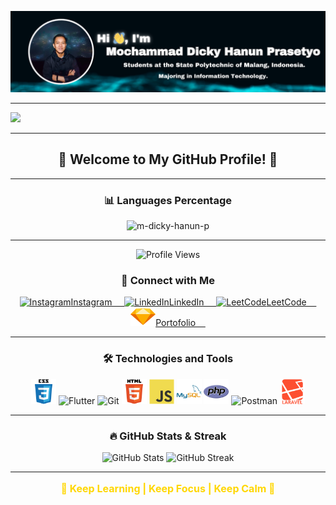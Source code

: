 ![logo](https://github.com/M-Dicky-Hanun-P/M-Dicky-Hanun-P/blob/main/bg1.png)<hr>
![](https://images-wixmp-ed30a86b8c4ca887773594c2.wixmp.com/f/c83c004e-1370-4756-88e5-4071de797088/dgdq8br-09cc7ad6-a021-47a5-b0e0-917b12b0f7a7.gif?token=eyJ0eXAiOiJKV1QiLCJhbGciOiJIUzI1NiJ9.eyJzdWIiOiJ1cm46YXBwOjdlMGQxODg5ODIyNjQzNzNhNWYwZDQxNWVhMGQyNmUwIiwiaXNzIjoidXJuOmFwcDo3ZTBkMTg4OTgyMjY0MzczYTVmMGQ0MTVlYTBkMjZlMCIsIm9iaiI6W1t7InBhdGgiOiJcL2ZcL2M4M2MwMDRlLTEzNzAtNDc1Ni04OGU1LTQwNzFkZTc5NzA4OFwvZGdkcThici0wOWNjN2FkNi1hMDIxLTQ3YTUtYjBlMC05MTdiMTJiMGY3YTcuZ2lmIn1dXSwiYXVkIjpbInVybjpzZXJ2aWNlOmZpbGUuZG93bmxvYWQiXX0.tqRMtE-b2QiI2nnefNxSDMJvZCcYqFmq2ccg_Xfzqb8)
<hr>

<h2 align="center">🚀 Welcome to My GitHub Profile! 🚀</h2>

---

<h3 align="center">📊 Languages Percentage</h3>
<p align="center">
  <img src="https://github-readme-stats.vercel.app/api/top-langs?username=m-dicky-hanun-p&show_icons=true&locale=en&layout=compact&hide_title=true&bg_color=0d1117&text_color=ffd700&icon_color=ffd700&border_radius=10" alt="m-dicky-hanun-p" width="45%"/>
</p>

---

<p align="center">
  <img src="https://komarev.com/ghpvc/?username=m-dicky-hanun-p&label=Profile%20Views&color=0e75b6&style=flat" alt="Profile Views" />
</p>

<h3 align="center">🤝 Connect with Me</h3>
<p align="center">
  <a href="https://instagram.com/mcdicky_mdhp" target="_blank">
    <img src="https://raw.githubusercontent.com/rahuldkjain/github-profile-readme-generator/master/src/images/icons/Social/instagram.svg" alt="Instagram" height="30" width="40" />Instagram &nbsp &nbsp
  </a>
  <a href="https://linkedin.com/in/mochammad-dicky-hanun-prasetyo-a4575a2b7" target="_blank">
    <img src="https://raw.githubusercontent.com/rahuldkjain/github-profile-readme-generator/master/src/images/icons/Social/linked-in-alt.svg" alt="LinkedIn" height="30" width="40" />LinkedIn &nbsp &nbsp
  </a>
  <a href="https://www.leetcode.com/dickyhanunp" target="_blank">
    <img src="https://raw.githubusercontent.com/rahuldkjain/github-profile-readme-generator/master/src/images/icons/Social/leet-code.svg" alt="LeetCode" height="30" width="40" />LeetCode &nbsp &nbsp
  </a>
  <a href="https://m-dicky-hanun-p.github.io" target="_blank">
    <img src="https://raw.githubusercontent.com/devicons/devicon/master/icons/sketch/sketch-original.svg" alt="Portfolio" height="30" width="40" />Portofolio &nbsp &nbsp
  </a>
</p>

---

<h3 align="center">🛠️ Technologies and Tools</h3>
<p align="center">
  <img src="https://raw.githubusercontent.com/devicons/devicon/master/icons/css3/css3-original-wordmark.svg" alt="CSS3" width="40" height="40"/>
  <img src="https://www.vectorlogo.zone/logos/flutterio/flutterio-icon.svg" alt="Flutter" width="40" height="40"/>
  <img src="https://www.vectorlogo.zone/logos/git-scm/git-scm-icon.svg" alt="Git" width="40" height="40"/>
  <img src="https://raw.githubusercontent.com/devicons/devicon/master/icons/html5/html5-original-wordmark.svg" alt="HTML5" width="40" height="40"/>
  <img src="https://raw.githubusercontent.com/devicons/devicon/master/icons/javascript/javascript-original.svg" alt="JavaScript" width="40" height="40"/>
  <img src="https://raw.githubusercontent.com/devicons/devicon/master/icons/mysql/mysql-original-wordmark.svg" alt="MySQL" width="40" height="40"/>
  <img src="https://raw.githubusercontent.com/devicons/devicon/master/icons/php/php-original.svg" alt="PHP" width="40" height="40"/>
  <img src="https://www.vectorlogo.zone/logos/getpostman/getpostman-icon.svg" alt="Postman" width="40" height="40"/>
  <img src="https://raw.githubusercontent.com/devicons/devicon/master/icons/laravel/laravel-plain-wordmark.svg" alt="Laravel" width="40" height="40"/>
</p>

---

<h3 align="center">🔥 GitHub Stats & Streak</h3>
<p align="center">
  <img src="https://github-readme-stats.vercel.app/api?username=m-dicky-hanun-p&show_icons=true&locale=en&layout=compact&hide_title=true&bg_color=0d1117&text_color=FFA500&icon_color=FF8C00&border_radius=10&border_color=FFFFFF" alt="GitHub Stats" height="185"/>
  <img src="https://github-readme-streak-stats.herokuapp.com/?user=m-dicky-hanun-p&border_radius=10&background=0d1117&ring=FFA500&fire=FF4500&currStreakNum=FFA500&sideNums=FF8C00&sideLabels=FF8C00&border=2&stroke=FF4500&border_color=FFFFFF" alt="GitHub Streak" height="185"/>
</p>

---

<p align="center" style="font-size:16px; font-weight:bold; color:#FFD700;">
  🚀 Keep Learning | Keep Focus | Keep Calm 🚀
</p>





